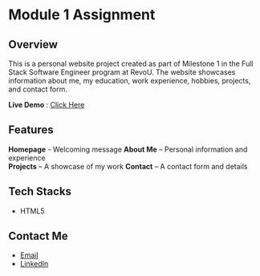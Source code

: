 # Module 1 Assignment

## Overview
This is a personal website project created as part of Milestone 1 in the Full Stack Software Engineer program at RevoU. The website showcases information about me, my education, work experience, hobbies, projects, and contact form.

**Live Demo** : [Click Here](https://revou-fsse-feb25.github.io/milestone-1-bagasade/)

## Features
**Homepage** - Welcoming message
**About Me** – Personal information and experience  
**Projects** – A showcase of my work 
**Contact** – A contact form and details 

## Tech Stacks
- HTML5

## Contact Me
- [Email](bagas.ade.prakosa@gmail.com)
- [LinkedIn](www.linkedin.com/in/bagasadeprakosa)
